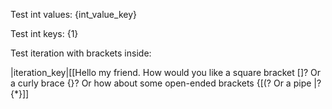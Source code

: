 Test int values: {int_value_key}

Test int keys: {1}

Test iteration with brackets inside:

|iteration_key|[[Hello my friend. How would you like a square bracket []? Or a curly brace {}? Or how about some open-ended brackets {[(? Or a pipe |? {*}]]
